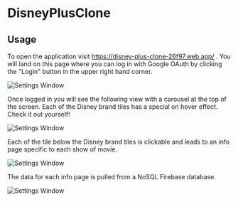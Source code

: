 # DisneyPlusClone

## Usage

To open the application visit https://disney-plus-clone-26f97.web.app/ . You will land on this page where you can log in with Google OAuth by clicking the "Login" button in the upper right hand corner.

![Settings Window]()

Once logged in you will see the following view with a carousel at the top of the screen. Each of the Disney brand tiles has a special on hover effect. Check it out yourself!

![Settings Window]()

Each of the tile below the Disney brand tiles is clickable and leads to an info page specific to each show of movie.

![Settings Window]()

The data for each info page is pulled from a NoSQL Firebase database. 

![Settings Window]()
